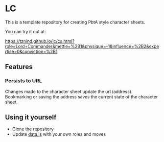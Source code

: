 # LC
This is a template repository for creating PbtA style character sheets.

You can try it out at:

https://tznind.github.io/lc/cs.html?role=Lord+Commander&mettle=%2B1&physique=-1&influence=%2B2&expertise=0&conviction=%2B1

## Features

### Persists to URL
Changes made to the character sheet update the url (address). Bookmarking or saving the address saves the current state of the character sheet.

## Using it yourself

- Clone the repository
- Update [data.js](./data.js) with your own roles and moves


